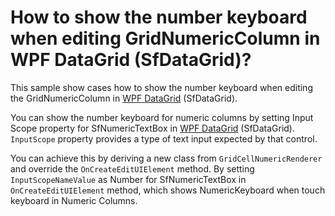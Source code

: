# How to show the number keyboard when editing GridNumericColumn in WPF DataGrid (SfDataGrid)?

This sample show cases how to show the number keyboard when editing the GridNumericColumn in [WPF DataGrid](https://www.syncfusion.com/wpf-ui-controls/datagrid) (SfDataGrid).

You can show the number keyboard for numeric columns by setting Input Scope property for SfNumericTextBox in [WPF DataGrid](https://www.syncfusion.com/wpf-ui-controls/datagrid) (SfDataGrid). `InputScope` property provides a type of text input expected by that control.

You can achieve this by deriving a new class from `GridCellNumericRenderer` and override the `OnCreateEditUIElement` method. By setting `InputScopeNameValue` as Number for SfNumericTextBox in `OnCreateEditUIElement` method, which shows NumericKeyboard when touch keyboard in Numeric Columns.

